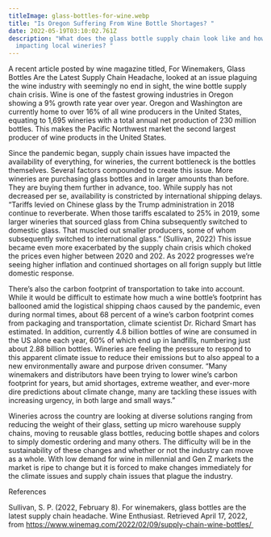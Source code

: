 ```yaml
---
titleImage: glass-bottles-for-wine.webp
title: "Is Oregon Suffering From Wine Bottle Shortages? "
date: 2022-05-19T03:10:02.761Z
description: "What does the glass bottle supply chain look like and how is it
  impacting local wineries? "
---
```

<!--StartFragment-->

A recent article posted by wine magazine titled, For Winemakers, Glass Bottles Are the Latest Supply Chain Headache, looked at an issue plaguing the wine industry with seemingly no end in sight, the wine bottle supply chain crisis. Wine is one of the fastest growing industries in Oregon showing a 9% growth rate year over year. Oregon and Washington are currently home to over 16% of all wine producers in the United States, equating to 1,695 wineries with a total annual net production of 230 million bottles. This makes the Pacific Northwest market the second largest producer of wine products in the United States. 

Since the pandemic began, supply chain issues have impacted the availability of everything, for wineries, the current bottleneck is the bottles themselves. Several factors compounded to create this issue. More wineries are purchasing glass bottles and in larger amounts than before. They are buying them further in advance, too. While supply has not decreased per se, availability is constricted by international shipping delays. “Tariffs levied on Chinese glass by the Trump administration in 2018 continue to reverberate. When those tariffs escalated to 25% in 2019, some larger wineries that sourced glass from China subsequently switched to domestic glass. That muscled out smaller producers, some of whom subsequently switched to international glass.” (Sullivan, 2022) This issue became even more exacerbated by the supply chain crisis which choked the prices even higher between 2020 and 202. As 2022 progresses we’re seeing higher inflation and continued shortages on all forign supply but little domestic response. 

There’s also the carbon footprint of transportation to take into account. While it would be difficult to estimate how much a wine bottle’s footprint has ballooned amid the logistical shipping chaos caused by the pandemic, even during normal times, about 68 percent of a wine’s carbon footprint comes from packaging and transportation, climate scientist Dr. Richard Smart has estimated. In addition, currently 4.8 billion bottles of wine are consumed in the US alone each year, 60% of which end up in landfills, numbering just about 2.88 billion bottles. Wineries are feeling the pressure to respond to this apparent climate issue to reduce their emissions but to also appeal to a new environmentally aware and purpose driven consumer. “Many winemakers and distributors have been trying to lower wine’s carbon footprint for years, but amid shortages, extreme weather, and ever-more dire predictions about climate change, many are tackling these issues with increasing urgency, in both large and small ways.”

Wineries across the country are looking at diverse solutions ranging from reducing the weight of their glass, setting up micro warehouse supply chains, moving to reusable glass bottles, reducing bottle shapes and colors to simply domestic ordering and many others. The difficulty will be in the sustainability of these changes and whether or not the industry can move as a whole. With low demand for wine in millennial and Gen Z markets the market is ripe to change but it is forced to make changes immediately for the climate issues and supply chain issues that plague the industry.

References

Sullivan, S. P. (2022, February 8). For winemakers, glass bottles are the latest supply chain headache. Wine Enthusiast. Retrieved April 17, 2022, from https://www.winemag.com/2022/02/09/supply-chain-wine-bottles/ 



<!--EndFragment-->